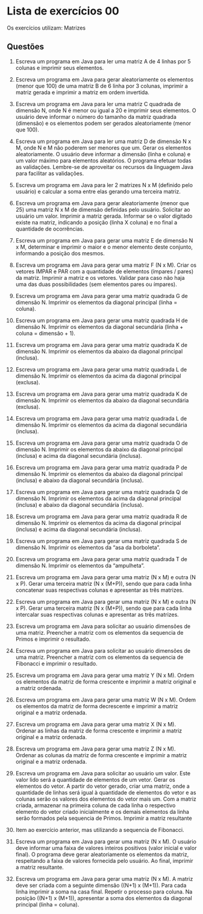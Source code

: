 # Lista de exercícios 00
Os exercícios utilizam: Matrizes

## Questões
1) Escreva um programa em Java para ler uma matriz A de 4 linhas por 5 colunas e imprimir seus elementos.

2) Escreva um programa em Java para gerar aleatoriamente os elementos (menor que 100) de uma matriz B de 6 linha por 3 colunas, imprimir a matriz gerada e imprimir a matriz em ordem invertida.

3) Escreva um programa em Java para
ler uma matriz C quadrada de dimensão N,
onde N é menor ou igual a 20 e imprimir seus elementos. O usuário deve informar o
número do tamanho da matriz quadrada (dimensão) e os elementos podem ser gerados
aleatoriamente (menor que 100).

4) Escreva um programa em Java para
ler uma matriz D de dimensão N x M,
onde N e M não poderem ser menores que um. Gerar os elementos
aleatoriamente. O usuário deve informar a dimensão (linha e coluna) e um
valor máximo para elementos aleatórios. O programa efetuar todas as
validações. Lembre-se de aproveitar os recursos da linguagem Java para
facilitar as validações.

5) Escreva um programa em Java para
ler 2 matrizes N x M (definido pelo usuário) e
calcular a soma entre elas gerando uma terceira matriz.

6) Escreva um programa em Java para gerar aleatoriamente (menor que 25)
uma matriz
N x M de dimensão definidas pelo usuário. Solicitar ao usuário
um valor. Imprimir a matriz gerada. Informar se o valor digitado existe na
matriz, indicando a posição (linha X coluna) e no final a quantidade de
ocorrências.

7) Escreva um programa em Java para
gerar uma matriz E de dimensão N x M, determinar e imprimir o maior e o menor elemento deste conjunto, informando a posição
dos mesmos.

8) Escreva um programa em Java para
gerar uma matriz F (N x M). Criar os
vetores IMPAR e PAR com a quantidade de elementos (ímpares / pares) da matriz. Imprimir a matriz e os vetores. Validar para caso não haja uma das
duas possibilidades (sem elementos pares ou ímpares).

9) Escreva um programa em
Java
para gerar uma matriz quadrada G de dimensão N.
Imprimir os elementos da diagonal principal (linha = coluna).

10) Escreva um programa em
Java
para gerar uma matriz quadrada H de dimensão N. Imprimir os elementos da diagonal secundária (linha + coluna =
dimensão + 1).

11) Escreva um programa em
Java
para gerar uma matriz quadrada K de dimensão N.
Imprimir os elementos da abaixo da diagonal principal (inclusa).

12) Escreva um programa em
Java
para gerar uma matriz quadrada L de dimensão N. Imprimir os elementos da acima da diagonal principal (exclusa).

13) Escreva um programa em
Java
para gerar uma matriz quadrada K de dimensão N.
Imprimir os elementos da abaixo da diagonal secundária (exclusa).

14) Escreva um programa em Java para gerar uma matriz quadrada L de dimensão N. Imprimir os elementos da acima da diagonal secundária (inclusa).

15) Escreva um programa em Java para gerar uma matriz quadrada O de dimensão N. Imprimir os elementos da abaixo da diagonal principal (inclusa) e acima da diagonal secundária (inclusa).

16) Escreva um programa em Java para gerar uma matriz quadrada P de dimensão N. Imprimir os elementos da abaixo da diagonal principal (inclusa) e abaixo da diagonal secundária (inclusa).

17) Escreva um programa em
Java
para gerar uma matriz quadrada Q de dimensão N.
Imprimir os elementos da acima da diagonal principal (inclusa) e abaixo da diagonal
secundária (inclusa).

18) Escreva um programa em
Java
para gerar uma matriz quadrada R de dimensão N. Imprimir os elementos da acima da diagonal principal (inclusa) e
acima da diagonal secundária (inclusa).

19) Escreva um programa em
Java
para gerar uma matriz quadrada S de dimensão N.
Imprimir os elementos da “asa da borboleta”.

20) Escreva um programa em
Java
para gerar uma matriz quadrada T de dimensão N. Imprimir os elementos da “ampulheta”.

21) Escreva um programa em
Java
para gerar uma matriz (N x M) e outra (N x P). Gerar uma terceira matriz (N x (M+P)), sendo que para cada linha concatenar suas respectivas colunas e apresentar as três matrizes.

22) Escreva um programa em
Java
para gerar uma matriz (N x M) e outra (N
x P). Gerar uma terceira matriz (N x (M+P)), sendo que para cada linha intercalar suas respectivas colunas e apresentar as três matrizes.
  
23) Escreva um programa em
Java
para solicitar ao usuário dimensões de uma matriz.
Preencher a matriz com os elementos da sequencia de Primos e imprimir o resultado.

24) Escreva um programa em
Java
para solicitar ao usuário dimensões de
uma matriz. Preencher a matriz com os elementos da sequencia de Fibonacci
e imprimir o resultado.

25) Escreva um programa em
Java
para gerar uma matriz Y (N x M). Ordem os elementos da matriz de forma crescente e imprimir a matriz original e a matriz ordenada.

26) Escreva um programa em
Java
para gerar uma matriz W (N x M). Ordem
os elementos da matriz de forma decrescente e imprimir a matriz original e a
matriz ordenada.

27) Escreva um programa em
Java
para gerar uma matriz X (N x M). Ordenar as linhas
da matriz de forma crescente e imprimir a matriz original e a matriz ordenada.

28) Escreva um programa em
Java
para gerar uma matriz Z (N x M). Ordenar
as colunas da matriz de forma crescente e imprimir a matriz original e a matriz ordenada.

29) Escreva um programa em
Java
para solicitar ao usuário um valor. Este valor lido
será a quantidade de elementos de um vetor. Gerar os elementos do vetor. A partir do
vetor gerado, criar uma matriz, onde a quantidade de linhas será igual à quantidade
de elementos do vetor e as colunas serão os valores dos elementos do vetor mais um.
Com a matriz criada, armazenar na primeira coluna de cada linha o respectivo elemento do vetor criado inicialmente e os demais elementos da linha serão formados
pela sequencia de Primos. Imprimir a matriz resultante

30) Item ao exercício anterior, mas utilizando a sequencia de Fibonacci.
31) Escreva um programa em
Java
para gerar uma matriz (N x M). O usuário deve informar uma faixa de valores inteiros positivos (valor inicial e valor final). O programa
deve gerar aleatoriamente os elementos da matriz, respeitando a faixa de valores fornecida pelo usuário. Ao final, imprimir a matriz resultante.
32) Escreva um programa em Java para
gerar uma matriz (N x M). A matriz
deve ser criada com a seguinte dimensão ((N+1) x (M+1)). Para cada linha
imprimir a soma na casa final. Repetir o processo para coluna. Na posição
((N+1) x (M+1)), apresentar a soma dos elementos da diagonal principal (linha = coluna).
